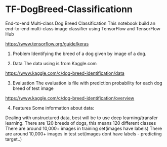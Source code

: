 # TF-DogBreed-Classificationn

End-to-end Multi-class Dog Breed Classification
This notebook build an end-to-end multi-class image classifier using TensorFlow and TensorFlow Hub

https://www.tensorflow.org/guide/keras

1. Problem
Identifying the breed of a dog given by image of a dog.

2. Data
The data using is from Kaggle.com

https://www.kaggle.com/c/dog-breed-identification/data

3. Evaluation
The evaluation is file with prediction probability for each dog breed of test image

https://www.kaggle.com/c/dog-breed-identification/overview

4. Features
Some information about data:

Dealing with unstructured data, best will be to use deep learning/transfer learning.
There are 120 breeds of dogs, this means 120 different classes
There are around 10,000+ images in training set(images have labels)
There are around 10,000+ images in test set(images dont have labels - predicting target..)

